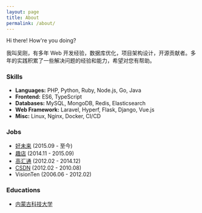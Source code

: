 ```yaml
---
layout: page
title: About
permalink: /about/
---
```


Hi there! How're you doing?

我叫吴刚，有多年 Web 开发经验，数据库优化，项目架构设计，开源贡献者。多年的实践积累了一些解决问题的经验和能力，希望对您有帮助。

### Skills

- **Languages:** PHP, Python, Ruby, Node.js, Go, Java
- **Frontend:** ES6, TypeScript
- **Databases:** MySQL, MongoDB, Redis, Elasticsearch
- **Web Framework:** Laravel, Hyperf, Flask, Django, Vue.js
- **Misc:** Linux, Nginx, Docker, CI/CD

### Jobs

- [好未来](https://www.100tal.com/) (2015.09 - 至今)
- [趣店](https://www.qufenqi.com/) (2014.11 - 2015.09)
- [高汇通](http://www.gaohuitong.com/) (2012.02 - 2014.12)
- [CSDN](https://www.csdn.net) (2012.02 - 2010.08)
- VisionTen (2006.06 - 2012.02)

### Educations

- [内蒙古科技大学](http://www.btu.edu.cn)

